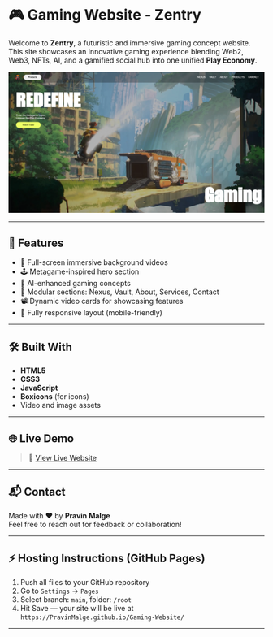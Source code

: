 # 🎮 Gaming Website - Zentry

Welcome to **Zentry**, a futuristic and immersive gaming concept website. This site showcases an innovative gaming experience blending Web2, Web3, NFTs, AI, and a gamified social hub into one unified **Play Economy**.

![Hero Screenshot](Images/thumbnail.png)

---

## 🚀 Features

- 🎥 Full-screen immersive background videos
- 🕹️ Metagame-inspired hero section
- 🧠 AI-enhanced gaming concepts
- 🧩 Modular sections: Nexus, Vault, About, Services, Contact
- 📽️ Dynamic video cards for showcasing features
- 📱 Fully responsive layout (mobile-friendly)

---

## 🛠️ Built With

- **HTML5**  
- **CSS3**  
- **JavaScript**  
- **Boxicons** (for icons)  
- Video and image assets

---

## 🌐 Live Demo

> 🔗 [View Live Website](https://your-github-username.github.io/Gaming-Website/)  

---

## 📬 Contact

Made with ❤️ by **Pravin Malge**  
Feel free to reach out for feedback or collaboration!

---

## ⚡ Hosting Instructions (GitHub Pages)

1. Push all files to your GitHub repository
2. Go to `Settings` → `Pages`
3. Select branch: `main`, folder: `/root`
4. Hit Save — your site will be live at  
   `https://PravinMalge.github.io/Gaming-Website/`

---
